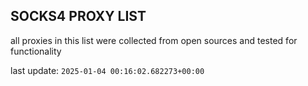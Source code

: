 ## SOCKS4 PROXY LIST

all proxies in this list were collected from open sources and tested for functionality

last update: `2025-01-04 00:16:02.682273+00:00`